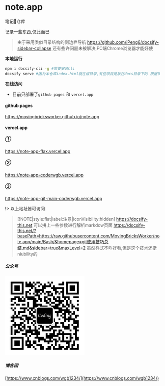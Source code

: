 # note.app
笔记📒仓库

记录一些东西,仅此而已

> 由于采用类似目录结构的侧边栏导航 https://github.com/iPeng6/docsify-sidebar-collapse
> 还有些许问题未被解决,PC端Chrome浏览器才能好使

**本地运行**

```bash
npm i docsify-cli -g #需要安装cli 
docsify serve #因为本仓库index.html就在根目录,有些项目是放在docs目录下的 根据情况传路径参数
```

**在线访问**

- 目前只部署了`github pages` 和 `vercel.app`

<!-- tabs:start -->
#### **github pages**
https://movingbricksworker.github.io/note.app

#### **vercel.app**

<!-- tabs:start -->
##### **①**
https://note-app-flax.vercel.app 
##### **②**
https://note-app-coderwgb.vercel.app

##### **③**
https://note-app-git-main-coderwgb.vercel.app

<!-- tabs:end -->

<!-- tabs:end -->

!> 以上地址皆可访问

> [!NOTE|style:flat|label:注意|iconVisibility:hidden]
> https://docsify-this.net 可以拼上一些参数进行解析markdow页面 
> https://docsify-this.net/?basePath=https://raw.githubusercontent.com/MovingBricksWorker/note.app/main/Bash/&homepage=git使用技巧总结.md&sidebar=true&maxLevel=2  虽然样式不咋好看,但是这个技术还挺niubility的


##### 公众号
<img src="assets/gongzhonghao.jpg" alt="CoderWGB" />

##### 博客园
[https://www.cnblogs.com/wgb1234/](https://www.cnblogs.com/wgb1234/)